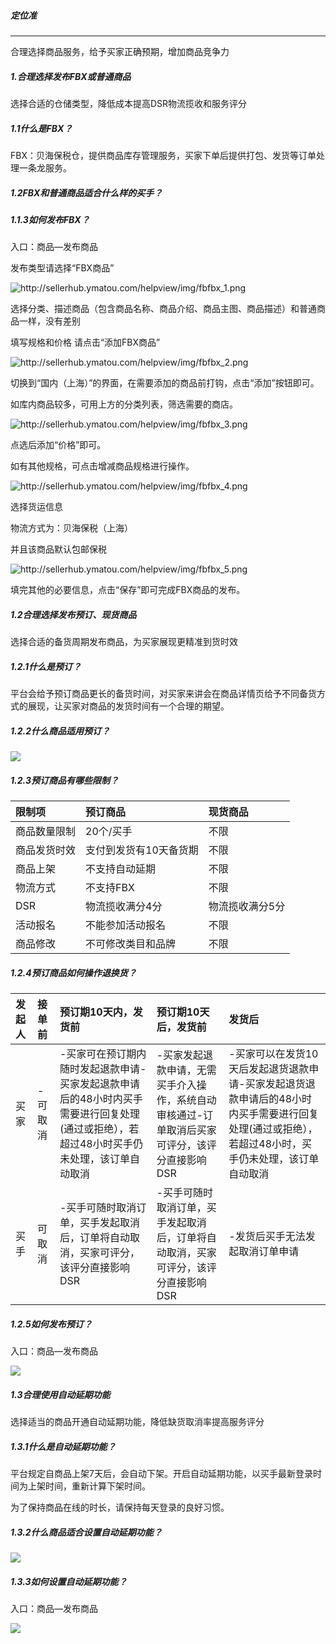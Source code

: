 ##### 定位准

---

合理选择商品服务，给予买家正确预期，增加商品竞争力

##### 1.合理选择发布FBX或普通商品

选择合适的仓储类型，降低成本提高DSR物流揽收和服务评分

##### 1.1什么是FBX？

FBX：贝海保税仓，提供商品库存管理服务，买家下单后提供打包、发货等订单处理一条龙服务。

##### 1.2FBX和普通商品适合什么样的买手？



##### 1.1.3如何发布FBX？

入口：商品—发布商品

发布类型请选择“FBX商品”

![](商品管理.fld/image004.png "http://sellerhub.ymatou.com/helpview/img/fbfbx\_1.png")

选择分类、描述商品（包含商品名称、商品介绍、商品主图、商品描述）和普通商品一样，没有差别

填写规格和价格 请点击“添加FBX商品”

![](商品管理.fld/image006.png "http://sellerhub.ymatou.com/helpview/img/fbfbx\_2.png")

切换到“国内（上海）”的界面，在需要添加的商品前打钩，点击“添加”按钮即可。

如库内商品较多，可用上方的分类列表，筛选需要的商店。

![](商品管理.fld/image008.png "http://sellerhub.ymatou.com/helpview/img/fbfbx\_3.png")

点选后添加“价格”即可。

如有其他规格，可点击增减商品规格进行操作。

![](商品管理.fld/image010.png "http://sellerhub.ymatou.com/helpview/img/fbfbx\_4.png")

选择货运信息

物流方式为：贝海保税（上海）

并且该商品默认包邮保税

![](商品管理.fld/image012.png "http://sellerhub.ymatou.com/helpview/img/fbfbx\_5.png")

填完其他的必要信息，点击“保存”即可完成FBX商品的发布。

##### 1.2合理选择发布预订、现货商品

选择合适的备货周期发布商品，为买家展现更精准到货时效

##### 1.2.1什么是预订？

平台会给予预订商品更长的备货时间，对买家来讲会在商品详情页给予不同备货方式的展现，让买家对商品的发货时间有一个合理的期望。

##### 1.2.2什么商品适用预订？

![](商品管理.fld/image014.png)

##### 1.2.3预订商品有哪些限制？

| **限制项** | **预订商品** | **现货商品** |
| :--- | :--- | :--- |
| 商品数量限制 | 20个/买手 | 不限 |
| 商品发货时效 | 支付到发货有10天备货期 | 不限 |
| 商品上架 | 不支持自动延期 | 不限 |
| 物流方式 | 不支持FBX | 不限 |
| DSR | 物流揽收满分4分 | 物流揽收满分5分 |
| 活动报名 | 不能参加活动报名 | 不限 |
| 商品修改 | 不可修改类目和品牌 | 不限 |

##### 1.2.4预订商品如何操作退换货？

| **发起人** | **接单前** | **预订期10天内，发货前** | **预订期10天后，发货前** | **发货后** |
| :--- | :--- | :--- | :--- | :--- |
| 买家 | -可取消 | -买家可在预订期内随时发起退款申请-买家发起退款申请后的48小时内买手需要进行回复处理\(通过或拒绝），若超过48小时买手仍未处理，该订单自动取消 | -买家发起退款申请，无需买手介入操作，系统自动审核通过-订单取消后买家可评分，该评分直接影响DSR | -买家可以在发货10天后发起退货退款申请-买家发起退货退款申请后的48小时内买手需要进行回复处理\(通过或拒绝），若超过48小时，买手仍未处理，该订单自动取消 |
| 买手 | 可取消 | -买手可随时取消订单，买手发起取消后，订单将自动取消，买家可评分，该评分直接影响DSR | -买手可随时取消订单，买手发起取消后，订单将自动取消，买家可评分，该评分直接影响DSR | -发货后买手无法发起取消订单申请 |

##### 1.2.5如何发布预订？

入口：商品—发布商品

![](商品管理.fld/image016.png)

##### 1.3合理使用自动延期功能

选择适当的商品开通自动延期功能，降低缺货取消率提高服务评分

##### 1.3.1什么是自动延期功能？

平台规定自商品上架7天后，会自动下架。开启自动延期功能，以买手最新登录时间为上架时间，重新计算下架时间。

为了保持商品在线的时长，请保持每天登录的良好习惯。

##### 1.3.2什么商品适合设置自动延期功能？

![](商品管理.fld/image018.png)

##### 1.3.3如何设置自动延期功能？

入口：商品—发布商品

![](商品管理.fld/image020.png)

